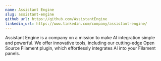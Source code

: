 ```yaml
---
name: Assistant Engine
slug: assistant-engine
github_url: https://github.com/AssistantEngine
linkedin_url: https://www.linkedin.com/company/assistant-engine/
---
```


Assistant Engine is a company on a mission to make AI integration simple and powerful. We offer innovative tools, including our cutting-edge Open Source Filament plugin, which effortlessly integrates AI into your Filament panels.
